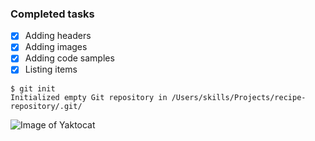 ### Completed tasks
- [x] Adding headers
- [x] Adding images
- [x] Adding code samples
- [x] Listing items
```
$ git init
Initialized empty Git repository in /Users/skills/Projects/recipe-repository/.git/
````


![Image of Yaktocat](https://octodex.github.com/images/yaktocat.png)
